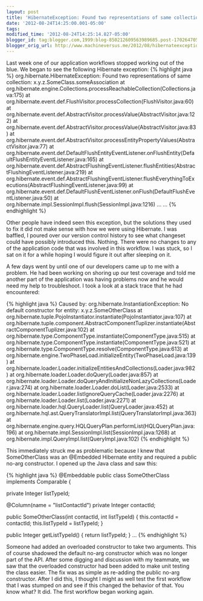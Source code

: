```yaml
---
layout: post
title: 'HibernateException: Found two representations of same collection'
date: '2012-08-24T14:25:00.001-05:00'
tags: 
modified_time: '2012-08-24T14:25:14.827-05:00'
blogger_id: tag:blogger.com,1999:blog-850212609563989685.post-1702647052905407366
blogger_orig_url: http://www.machineversus.me/2012/08/hibernateexception-found-two.html
---
```


Last week one of our application workflows stopped working out of the blue.  We began to see the following Hibernate exception: 
{% highlight java %}
org.hibernate.HibernateException: Found two representations of same collection: x.y.z.SomeClass.someAssociation
 at org.hibernate.engine.Collections.processReachableCollection(Collections.java:175)
 at org.hibernate.event.def.FlushVisitor.processCollection(FlushVisitor.java:60)
 at org.hibernate.event.def.AbstractVisitor.processValue(AbstractVisitor.java:122)
 at org.hibernate.event.def.AbstractVisitor.processValue(AbstractVisitor.java:83)
 at org.hibernate.event.def.AbstractVisitor.processEntityPropertyValues(AbstractVisitor.java:77)
 at org.hibernate.event.def.DefaultFlushEntityEventListener.onFlushEntity(DefaultFlushEntityEventListener.java:165)
 at org.hibernate.event.def.AbstractFlushingEventListener.flushEntities(AbstractFlushingEventListener.java:219)
 at org.hibernate.event.def.AbstractFlushingEventListener.flushEverythingToExecutions(AbstractFlushingEventListener.java:99)
 at org.hibernate.event.def.DefaultFlushEventListener.onFlush(DefaultFlushEventListener.java:50)
 at org.hibernate.impl.SessionImpl.flush(SessionImpl.java:1216)
    ... <more app specific classes below> ...
{% endhighlight %}

Other people have indeed seen this exception, but the solutions they used to fix it did not make sense with how we were using Hibernate.  I was baffled, I poured over our version control history to see what changeset could have possibly introduced this. Nothing. There were no changes to any of the application code that was involved in this workflow.  I was stuck, so I sat on it for a while hoping I would figure it out after sleeping on it.

A few days went by until one of our developers came up to me with a problem.  He had been working on shoring up our test coverage and told me another part of the application was having problems now and he would need my help to troubleshoot.  I took a look at a stack trace that he had encountered: 

{% highlight java %}
Caused by: org.hibernate.InstantiationException: No default constructor for entity: x.y.z.SomeOtherClass
 at org.hibernate.tuple.PojoInstantiator.instantiate(PojoInstantiator.java:107)
 at org.hibernate.tuple.component.AbstractComponentTuplizer.instantiate(AbstractComponentTuplizer.java:102)
 at org.hibernate.type.ComponentType.instantiate(ComponentType.java:515)
 at org.hibernate.type.ComponentType.instantiate(ComponentType.java:521)
 at org.hibernate.type.ComponentType.resolve(ComponentType.java:613)
 at org.hibernate.engine.TwoPhaseLoad.initializeEntity(TwoPhaseLoad.java:139)
 at org.hibernate.loader.Loader.initializeEntitiesAndCollections(Loader.java:982)
 at org.hibernate.loader.Loader.doQuery(Loader.java:857)
 at org.hibernate.loader.Loader.doQueryAndInitializeNonLazyCollections(Loader.java:274)
 at org.hibernate.loader.Loader.doList(Loader.java:2533)
 at org.hibernate.loader.Loader.listIgnoreQueryCache(Loader.java:2276)
 at org.hibernate.loader.Loader.list(Loader.java:2271)
 at org.hibernate.loader.hql.QueryLoader.list(QueryLoader.java:452)
 at org.hibernate.hql.ast.QueryTranslatorImpl.list(QueryTranslatorImpl.java:363)
 at org.hibernate.engine.query.HQLQueryPlan.performList(HQLQueryPlan.java:196)
 at org.hibernate.impl.SessionImpl.list(SessionImpl.java:1268)
 at org.hibernate.impl.QueryImpl.list(QueryImpl.java:102)
{% endhighlight %}

This immediately struck me as problematic because I knew that SomeOtherClass was an @Embedded Hibernate entity and required a public no-arg constructor.  I opened up the Java class and saw this: 

{% highlight java %}
@Embeddable
public class SomeOtherClass implements Comparable<SomeOtherClass> {

  private Integer listTypeId;

  @Column(name = "listContactId")
  private Integer contactId;

  public SomeOtherClass(int contactId, int listTypeId) {
    this.contactId = contactId;
    this.listTypeId = listTypeId;
  }

  public Integer getListTypeId() {
    return listTypeId;
  }
  ...
{% endhighlight %}

Someone had added an overloaded constructor to take two arguments.  This of course shadowed the default no-arg constructor which was no longer part of the API.  After some digging and discussion with my teammate, we saw that the overloaded constructor had been added to make unit testing the class easier.  The fix was as simple as re-adding the public no-arg constructor.  After I did this, I thought I might as well test the first workflow that I was stumped on and see if this changed the behavior of that.  You know what? It did.  The first workflow began working again.